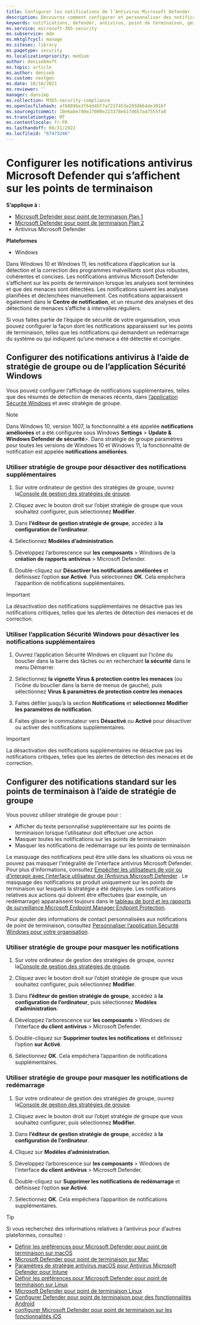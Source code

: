 ```yaml
---
title: Configurer les notifications de l’Antivirus Microsoft Defender
description: Découvrez comment configurer et personnaliser des notifications Antivirus Microsoft Defender standard et autres sur les points de terminaison.
keywords: notifications, defender, antivirus, point de terminaison, gestion, administrateur
ms.service: microsoft-365-security
ms.subservice: mde
ms.mktglfcycl: manage
ms.sitesec: library
ms.pagetype: security
ms.localizationpriority: medium
author: denisebmsft
ms.topic: article
ms.author: deniseb
ms.custom: nextgen
ms.date: 10/18/2021
ms.reviewer: ''
manager: dansimp
ms.collection: M365-security-compliance
ms.openlocfilehash: af6889be3f64d45f7a7237453e2050664de301bf
ms.sourcegitcommit: 10e6abe740e27000e223378eb17d657a47555fa8
ms.translationtype: MT
ms.contentlocale: fr-FR
ms.lasthandoff: 08/31/2022
ms.locfileid: "67473246"
---
```

# <a name="configure-microsoft-defender-antivirus-notifications-that-appear-on-endpoints"></a>Configurer les notifications antivirus Microsoft Defender qui s’affichent sur les points de terminaison

**S’applique à :**

- [Microsoft Defender pour point de terminaison Plan 1](https://go.microsoft.com/fwlink/p/?linkid=2154037)
- [Microsoft Defender pour point de terminaison Plan 2](https://go.microsoft.com/fwlink/p/?linkid=2154037)
- Antivirus Microsoft Defender

**Plateformes**
- Windows

Dans Windows 10 et Windows 11, les notifications d’application sur la détection et la correction des programmes malveillants sont plus robustes, cohérentes et concises. Les notifications antivirus Microsoft Defender s’affichent sur les points de terminaison lorsque les analyses sont terminées et que des menaces sont détectées. Les notifications suivent les analyses planifiées et déclenchées manuellement. Ces notifications apparaissent également dans le **Centre de notification**, et un résumé des analyses et des détections de menaces s’affiche à intervalles réguliers.

Si vous faites partie de l’équipe de sécurité de votre organisation, vous pouvez configurer la façon dont les notifications apparaissent sur les points de terminaison, telles que les notifications qui demandent un redémarrage du système ou qui indiquent qu’une menace a été détectée et corrigée.

## <a name="configure-antivirus-notifications-using-group-policy-or-the-windows-security-app"></a>Configurer des notifications antivirus à l’aide de stratégie de groupe ou de l’application Sécurité Windows

Vous pouvez configurer l’affichage de notifications supplémentaires, telles que des résumés de détection de menaces récents, dans [l’application Sécurité Windows](microsoft-defender-security-center-antivirus.md) et avec stratégie de groupe.

> [!NOTE]
> Dans Windows 10, version 1607, la fonctionnalité a été appelée **notifications améliorées** et a été configurée sous Windows **Settings** \> **Update & Windows Defender de sécurité**\>. Dans stratégie de groupe paramètres pour toutes les versions de Windows 10 et Windows 11, la fonctionnalité de notification est appelée **notifications améliorées**.

### <a name="use-group-policy-to-disable-additional-notifications"></a>Utiliser stratégie de groupe pour désactiver des notifications supplémentaires

1. Sur votre ordinateur de gestion des stratégies de groupe, ouvrez la[Console de gestion des stratégies de groupe](/previous-versions/windows/it-pro/windows-server-2008-R2-and-2008/cc731212(v=ws.11)).

2. Cliquez avec le bouton droit sur l’objet stratégie de groupe que vous souhaitez configurer, puis sélectionnez **Modifier**.

3. Dans **l’éditeur de gestion stratégie de groupe**, accédez à **la configuration de l’ordinateur**.

4. Sélectionnez **Modèles d’administration**.

5. Développez l’arborescence sur **les composants** \> Windows de la **création de rapports** **antivirus** >  Microsoft Defender.

6. Double-cliquez sur **Désactiver les notifications améliorées** et définissez l’option **sur Activé**. Puis sélectionnez **OK**. Cela empêchera l’apparition de notifications supplémentaires.

> [!IMPORTANT]
> La désactivation des notifications supplémentaires ne désactive pas les notifications critiques, telles que les alertes de détection des menaces et de correction.

### <a name="use-the-windows-security-app-to-disable-additional-notifications"></a>Utiliser l’application Sécurité Windows pour désactiver les notifications supplémentaires

1. Ouvrez l’application Sécurité Windows en cliquant sur l’icône du bouclier dans la barre des tâches ou en recherchant **la sécurité** dans le menu Démarrer.

2. Sélectionnez **la vignette Virus & protection contre les menaces** (ou l’icône du bouclier dans la barre de menus de gauche), puis sélectionnez **Virus & paramètres de protection contre les menaces**

3. Faites défiler jusqu’à la section **Notifications** et **sélectionnez Modifier les paramètres de notification**.

4. Faites glisser le commutateur vers **Désactivé** ou **Activé** pour désactiver ou activer des notifications supplémentaires.

> [!IMPORTANT]
> La désactivation des notifications supplémentaires ne désactive pas les notifications critiques, telles que les alertes de détection des menaces et de correction.

## <a name="configure-standard-notifications-on-endpoints-using-group-policy"></a>Configurer des notifications standard sur les points de terminaison à l’aide de stratégie de groupe

Vous pouvez utiliser stratégie de groupe pour :

- Afficher du texte personnalisé supplémentaire sur les points de terminaison lorsque l’utilisateur doit effectuer une action
- Masquer toutes les notifications sur les points de terminaison
- Masquer les notifications de redémarrage sur les points de terminaison

Le masquage des notifications peut être utile dans les situations où vous ne pouvez pas masquer l’intégralité de l’interface antivirus Microsoft Defender. Pour plus d’informations, consultez [Empêcher les utilisateurs de voir ou d’interagir avec l’interface utilisateur de l’Antivirus Microsoft Defender](prevent-end-user-interaction-microsoft-defender-antivirus.md) . Le masquage des notifications se produit uniquement sur les points de terminaison sur lesquels la stratégie a été déployée. Les notifications relatives aux actions qui doivent être effectuées (par exemple, un redémarrage) apparaissent toujours dans le [tableau de bord et les rapports de surveillance Microsoft Endpoint Manager Endpoint Protection](/configmgr/protect/deploy-use/monitor-endpoint-protection). 

Pour ajouter des informations de contact personnalisées aux notifications de point de terminaison, consultez [Personnaliser l’application Sécurité Windows pour votre organisation](/windows/security/threat-protection/windows-defender-security-center/windows-defender-security-center).

### <a name="use-group-policy-to-hide-notifications"></a>Utiliser stratégie de groupe pour masquer les notifications

1. Sur votre ordinateur de gestion des stratégies de groupe, ouvrez la[Console de gestion des stratégies de groupe](/previous-versions/windows/it-pro/windows-server-2008-R2-and-2008/cc731212(v=ws.11)).

2. Cliquez avec le bouton droit sur l’objet stratégie de groupe que vous souhaitez configurer, puis sélectionnez **Modifier**.

3. Dans **l’éditeur de gestion stratégie de groupe**, accédez à **la configuration de l’ordinateur**, puis sélectionnez **Modèles d’administration**.

4. Développez l’arborescence sur **les composants** \> Windows de l’interface **du client** **antivirus** \> Microsoft Defender. 

5. Double-cliquez sur **Supprimer toutes les notifications** et définissez l’option **sur Activé**. 

6. Sélectionnez **OK**. Cela empêchera l’apparition de notifications supplémentaires.

### <a name="use-group-policy-to-hide-reboot-notifications"></a>Utiliser stratégie de groupe pour masquer les notifications de redémarrage

1. Sur votre ordinateur de gestion des stratégies de groupe, ouvrez la[Console de gestion des stratégies de groupe](/previous-versions/windows/it-pro/windows-server-2008-R2-and-2008/cc731212(v=ws.11)).

2. Cliquez avec le bouton droit sur l’objet stratégie de groupe que vous souhaitez configurer, puis sélectionnez **Modifier**.

2. Dans **l’éditeur de gestion stratégie de groupe**, accédez à **la configuration de l’ordinateur**.

3. Cliquez sur **Modèles d’administration**.

4. Développez l’arborescence sur **les composants** \> Windows de l’interface **du client** **antivirus** \> Microsoft Defender.

5. Double-cliquez sur **Supprimer les notifications de redémarrage** et définissez l’option **sur Activé**. 

5. Sélectionnez **OK**. Cela empêchera l’apparition de notifications supplémentaires.

> [!TIP]
> Si vous recherchez des informations relatives à l’antivirus pour d’autres plateformes, consultez :
> - [Définir les préférences pour Microsoft Defender pour point de terminaison sur macOS](mac-preferences.md)
> - [Microsoft Defender pour point de terminaison sur Mac](microsoft-defender-endpoint-mac.md)
> - [Paramètres de stratégie antivirus macOS pour Antivirus Microsoft Defender pour Intune](/mem/intune/protect/antivirus-microsoft-defender-settings-macos)
> - [Définir les préférences pour Microsoft Defender pour point de terminaison sur Linux](linux-preferences.md)
> - [Microsoft Defender pour point de terminaison Linux](microsoft-defender-endpoint-linux.md)
> - [Configurer Defender pour point de terminaison pour des fonctionnalités Android](android-configure.md)
> - [configurer Microsoft Defender pour point de terminaison sur les fonctionnalités iOS](ios-configure-features.md)